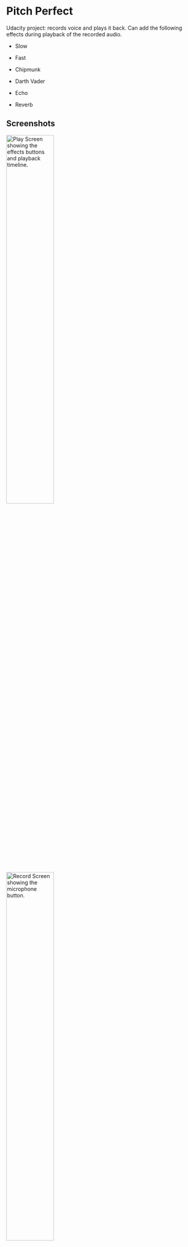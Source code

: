 # Pitch Perfect 

Udacity project: records voice and plays it back. Can add the following effects during playback of the recorded audio. 

* Slow

* Fast

* Chipmunk

* Darth Vader

* Echo

* Reverb

## Screenshots
<img src="IMG_2058.PNG" alt="Play Screen showing the effects buttons and playback timeline." height="50%"/>
<img src="IMG_2059.PNG" alt="Record Screen showing the microphone button." height="50%"/>
<p/>
<img src="IMG_2060.PNG" alt="Record Screen recording..." height="50%"/>
<img src="IMG_2057.PNG" alt="Record Screen paused." height="50%"/>

## Author
Jovito Royeca, http://jovitoroyeca.com
